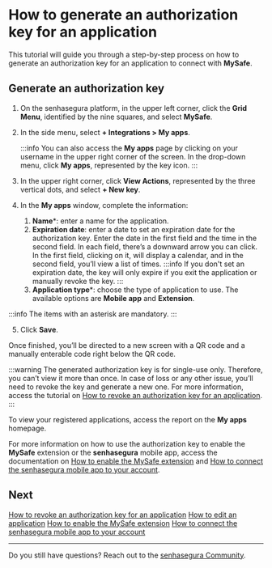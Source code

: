 # How to generate an authorization key for an application

This tutorial will guide you through a step-by-step process on how to generate an authorization key for an application to connect with **MySafe**.

## Generate an authorization key

1. On the senhasegura platform, in the upper left corner, click the **Grid Menu**, identified by the nine squares, and select **MySafe**.
2. In the side menu, select **+ Integrations > My apps**.

    
    :::info
   You can also access the **My apps** page by clicking on your username in the upper right corner of the screen. In the drop-down menu, click **My apps**, represented by the key icon.
    :::
    
  3. In the upper right corner, click **View Actions**, represented by the three vertical dots, and select **+ New key**.
  4. In the **My apps** window, complete the information:
      1. **Name***: enter a name for the application.
      2. **Expiration date**: enter a date to set an expiration date for the authorization key. Enter the date in the first field and the time in the second field. In each field, there’s a downward arrow you can click. In the first field, clicking on it, will display a calendar, and in the second field, you’ll view a list of times. 
        :::info
        If you don't set an expiration date, the key will only expire if you exit the application or manually revoke the key.
        :::
      3. **Application type***: choose the type of application to use. The available options are **Mobile app** and **Extension**.

:::info
The items with an asterisk are mandatory.
:::

5. Click **Save**.

Once finished, you’ll be directed to a new screen with a QR code and a manually enterable code right below the QR code. 

:::warning
The generated authorization key is for single-use only. Therefore, you can’t view it more than once. In case of loss or any other issue, you’ll need to revoke the key and generate a new one. For more information, access the tutorial on [How to revoke an authorization key for an application](/v3-32/docs/mysafe-myapps-how-to-revoke-an-authorization-key-for-an-application).
:::

To view your registered applications, access the report on the **My apps** homepage.

For more information on how to use the authorization key to enable the **MySafe** extension or the **senhasegura** mobile app, access the documentation on [How to enable the MySafe extension](/v3-32/docs/mysafe-extension-enable) and [How to connect the senhasegura mobile app to your account](/v3-32/docs/senhasegura-mobile-app-how-to-connect-the-senhasegura-app). 

## **Next**
[How to revoke an authorization key for an application](/v3-32/docs/mysafe-myapps-how-to-revoke-an-authorization-key-for-an-application)
[How to edit an application](/v3-32/docs/mysafe-myapps-how-to-edit-an-application)
[How to enable the MySafe extension](/v3-32/docs/mysafe-extension-enable)
[How to connect the senhasegura mobile app to your account](/v3-32/docs/senhasegura-mobile-app-how-to-connect-the-senhasegura-app) 

* * *

Do you still have questions? Reach out to the [senhasegura Community](https://community.senhasegura.io/).
